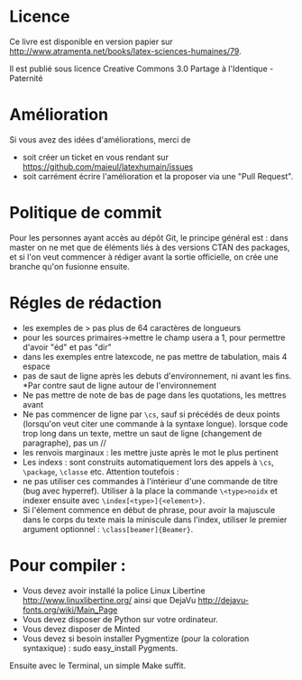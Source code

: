 # Licence

Ce livre est disponible en version papier sur http://www.atramenta.net/books/latex-sciences-humaines/79.

Il est publié sous licence Creative Commons 3.0 Partage à l'Identique - Paternité

# Amélioration
Si vous avez des idées d'améliorations, merci de 
- soit créer un ticket en vous rendant sur https://github.com/maieul/latexhumain/issues
- soit carrément écrire l'amélioration et la proposer via une "Pull Request". 

# Politique de commit
Pour les personnes ayant accès au dépôt Git, le principe général est : dans master on ne met que de éléments liés à des versions CTAN des packages, et si l'on veut commencer à rédiger avant la sortie officielle, on crée une branche qu'on fusionne ensuite.

# Régles de rédaction
* les exemples de > pas plus de 64 caractères de longueurs
* pour les sources primaires->mettre le champ usera a 1, pour permettre d'avoir "éd" et pas "dir"
* dans les exemples entre latexcode, ne pas mettre de tabulation, mais 4 espace
* pas de saut de ligne après les debuts d'environnement, ni avant les fins. *Par contre saut de ligne autour de l'environnement
* Ne pas mettre de note de bas de page dans les quotations, les mettres avant
* Ne pas commencer de ligne par `\cs`, sauf si précédés de deux points (lorsqu'on veut citer une commande à la syntaxe longue). lorsque code trop long dans un texte, mettre un saut de ligne (changement de paragraphe), pas un //
* les renvois marginaux : les mettre juste après le mot le plus pertinent
* Les indexs : sont construits automatiquement lors des appels à `\cs`, `\package`, `\classe` etc. Attention toutefois :
 * ne pas utiliser ces commandes à l'intérieur d'une commande de titre (bug avec hyperref). Utiliser à la place la commande `\<type>noidx` et indexer ensuite avec `\index[<type>]{<element>}`.
 * Si l'élement commence en début de phrase, pour avoir la majuscule dans le corps du texte mais la miniscule dans l'index, utiliser le premier argument optionnel : `\class[beamer]{Beamer}`.

# Pour compiler :
- Vous devez avoir installé la police Linux Libertine http://www.linuxlibertine.org/ ainsi que DejaVu http://dejavu-fonts.org/wiki/Main_Page
- Vous devez disposer de Python sur votre ordinateur.
- Vous devez disposer de Minted
- Vous devez si besoin installer Pygmentize (pour la coloration syntaxique) :  sudo easy_install Pygments.

Ensuite avec le Terminal, un simple Make suffit.